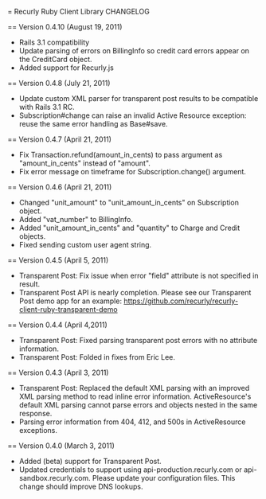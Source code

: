 = Recurly Ruby Client Library CHANGELOG

== Version 0.4.10 (August 19, 2011)

- Rails 3.1 compatibility
- Update parsing of errors on BillingInfo so credit card errors appear on the CreditCard object.
- Added support for Recurly.js

== Version 0.4.8 (July 21, 2011)

- Update custom XML parser for transparent post results to be compatible with Rails 3.1 RC.
- Subscription#change can raise an invalid Active Resource exception: reuse the same error handling as Base#save.

== Version 0.4.7 (April 21, 2011)

- Fix Transaction.refund(amount_in_cents) to pass argument as "amount_in_cents" instead of "amount".
- Fix error message on timeframe for Subscription.change() argument.

== Version 0.4.6 (April 21, 2011)

- Changed "unit_amount" to "unit_amount_in_cents" on Subscription object.
- Added "vat_number" to BillingInfo.
- Added "unit_amount_in_cents" and "quantity" to Charge and Credit objects.
- Fixed sending custom user agent string.

== Version 0.4.5 (April 5, 2011)

- Transparent Post: Fix issue when error "field" attribute is not specified in result.
- Transparent Post API is nearly completion. Please see our Transparent Post demo app for an example: https://github.com/recurly/recurly-client-ruby-transparent-demo

== Version 0.4.4 (April 4,2011)

- Transparent Post: Fixed parsing transparent post errors with no attribute information.
- Transparent Post: Folded in fixes from Eric Lee.

== Version 0.4.3 (April 3, 2011)

- Transparent Post: Replaced the default XML parsing with an improved XML parsing method to read inline error information. ActiveResource's default XML parsing cannot parse errors and objects nested in the same response.
- Parsing error information from 404, 412, and 500s in ActiveResource exceptions.

== Version 0.4.0 (March 3, 2011)

- Added (beta) support for Transparent Post.
- Updated credentials to support using api-production.recurly.com or api-sandbox.recurly.com. Please update your configuration files. This change should improve DNS lookups.
